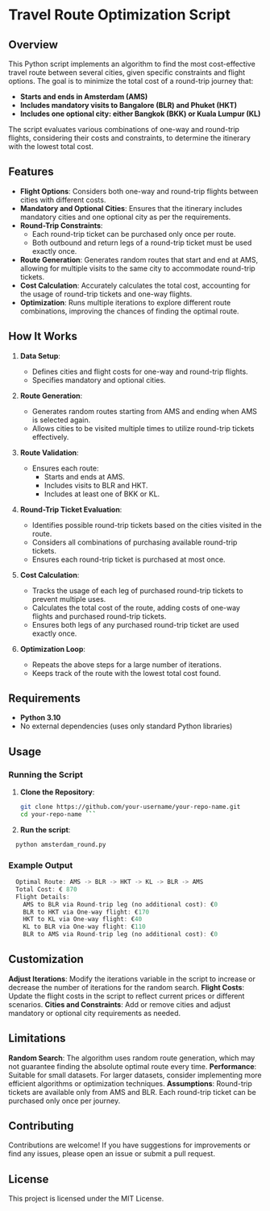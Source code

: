 # Travel Route Optimization Script

## Overview

This Python script implements an algorithm to find the most cost-effective travel route between several cities, given specific constraints and flight options. The goal is to minimize the total cost of a round-trip journey that:

- **Starts and ends in Amsterdam (AMS)**
- **Includes mandatory visits to Bangalore (BLR) and Phuket (HKT)**
- **Includes one optional city: either Bangkok (BKK) or Kuala Lumpur (KL)**

The script evaluates various combinations of one-way and round-trip flights, considering their costs and constraints, to determine the itinerary with the lowest total cost.

## Features

- **Flight Options**: Considers both one-way and round-trip flights between cities with different costs.
- **Mandatory and Optional Cities**: Ensures that the itinerary includes mandatory cities and one optional city as per the requirements.
- **Round-Trip Constraints**:
  - Each round-trip ticket can be purchased only once per route.
  - Both outbound and return legs of a round-trip ticket must be used exactly once.
- **Route Generation**: Generates random routes that start and end at AMS, allowing for multiple visits to the same city to accommodate round-trip tickets.
- **Cost Calculation**: Accurately calculates the total cost, accounting for the usage of round-trip tickets and one-way flights.
- **Optimization**: Runs multiple iterations to explore different route combinations, improving the chances of finding the optimal route.

## How It Works

1. **Data Setup**:
   - Defines cities and flight costs for one-way and round-trip flights.
   - Specifies mandatory and optional cities.

2. **Route Generation**:
   - Generates random routes starting from AMS and ending when AMS is selected again.
   - Allows cities to be visited multiple times to utilize round-trip tickets effectively.

3. **Route Validation**:
   - Ensures each route:
     - Starts and ends at AMS.
     - Includes visits to BLR and HKT.
     - Includes at least one of BKK or KL.

4. **Round-Trip Ticket Evaluation**:
   - Identifies possible round-trip tickets based on the cities visited in the route.
   - Considers all combinations of purchasing available round-trip tickets.
   - Ensures each round-trip ticket is purchased at most once.

5. **Cost Calculation**:
   - Tracks the usage of each leg of purchased round-trip tickets to prevent multiple uses.
   - Calculates the total cost of the route, adding costs of one-way flights and purchased round-trip tickets.
   - Ensures both legs of any purchased round-trip ticket are used exactly once.

6. **Optimization Loop**:
   - Repeats the above steps for a large number of iterations.
   - Keeps track of the route with the lowest total cost found.

## Requirements

- **Python 3.10**
- No external dependencies (uses only standard Python libraries)

## Usage

### Running the Script

1. **Clone the Repository**:

   ```bash
   git clone https://github.com/your-username/your-repo-name.git
   cd your-repo-name ``` 

2. **Run the script**:

  ```bash
    python amsterdam_round.py
  ```

### Example Output

  ```rust
    Optimal Route: AMS -> BLR -> HKT -> KL -> BLR -> AMS
    Total Cost: € 870
    Flight Details:
      AMS to BLR via Round-trip leg (no additional cost): €0
      BLR to HKT via One-way flight: €170
      HKT to KL via One-way flight: €40
      KL to BLR via One-way flight: €110
      BLR to AMS via Round-trip leg (no additional cost): €0
  ```

## Customization
**Adjust Iterations**: Modify the iterations variable in the script to increase or decrease the number of iterations for the random search.
**Flight Costs**: Update the flight costs in the script to reflect current prices or different scenarios.
**Cities and Constraints**: Add or remove cities and adjust mandatory or optional city requirements as needed.

## Limitations
**Random Search**: The algorithm uses random route generation, which may not guarantee finding the absolute optimal route every time.
**Performance**: Suitable for small datasets. For larger datasets, consider implementing more efficient algorithms or optimization techniques.
**Assumptions**:
Round-trip tickets are available only from AMS and BLR.
Each round-trip ticket can be purchased only once per journey.

## Contributing
Contributions are welcome! If you have suggestions for improvements or find any issues, please open an issue or submit a pull request.

## License
This project is licensed under the MIT License.


